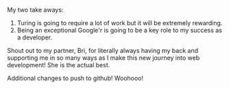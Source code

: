 My two take aways:
1) Turing is going to require a lot of work but it will be extremely rewarding.
2) Being an exceptional Google'r is going to be a key role to my success as a developer.

Shout out to my partner, Bri, for literally always having my back and supporting me in so many ways as I make this new journey into web development! She is the actual best.

Additional changes to push to github! Woohooo!

